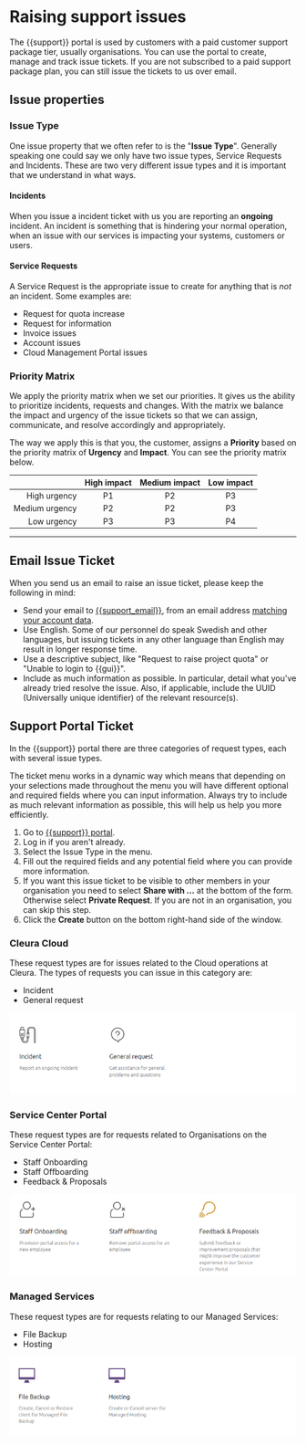 # Raising support issues

The {{support}} portal is used by customers with a paid customer support package tier, usually organisations.
You can use the portal to create, manage and track issue tickets.
If you are not subscribed to a paid support package plan, you can still issue the tickets to us over email.

## Issue properties

### Issue Type

One issue property that we often refer to is the "**Issue Type**".
Generally speaking one could say we only have two issue types, Service Requests and Incidents.
These are two very different issue types and it is important that we understand in what ways.

#### Incidents

When you issue a incident ticket with us you are reporting an **ongoing** incident.
An incident is something that is hindering your normal operation, when an issue with our services is impacting your systems, customers or users.

#### Service Requests

A Service Request is the appropriate issue to create for anything that is *not* an incident.
Some examples are:

- Request for quota increase
- Request for information
- Invoice issues
- Account issues
- Cloud Management Portal issues

### Priority Matrix

We apply the priority matrix when we set our priorities.
It gives us the ability to prioritize incidents, requests and changes.
With the matrix we balance the impact and urgency of the issue tickets so that we can assign, communicate, and resolve accordingly and appropriately.

The way we apply this is that you, the customer, assigns a **Priority** based on the priority matrix of **Urgency** and **Impact**.
You can see the priority matrix below.

|                | High impact | Medium impact | Low impact |
|---------------:|:-----------:|:-------------:|:----------:|
|   High urgency |      P1     |       P2      |     P3     |
| Medium urgency |      P2     |       P2      |     P3     |
|    Low urgency |      P3     |       P3      |     P4     |

---

## Email Issue Ticket

When you send us an email to raise an issue ticket, please keep the following in mind:

- Send your email to [{{support_email}}](mailto:{{support_email}}), from an email address [matching your account data](../account-billing/change-account-data.md).
- Use English.
  Some of our personnel do speak Swedish and other languages, but issuing tickets in any other language than English may result in longer response time.
- Use a descriptive subject, like "Request to raise project quota" or "Unable to login to {{gui}}".
- Include as much information as possible.
  In particular, detail what you've already tried resolve the issue.
  Also, if applicable, include the UUID (Universally unique identifier) of the relevant resource(s).

## Support Portal Ticket

In the {{support}} portal there are three categories of request types, each with several issue types.

The ticket menu works in a dynamic way which means that depending on your selections made throughout the menu you will have different optional and required fields where you can input information.
Always try to include as much relevant information as possible, this will help us help you more efficiently.

1. Go to [{{support}} portal](https://{{support_domain}}).
2. Log in if you aren't already.
3. Select the Issue Type in the menu.
4. Fill out the required fields and any potential field where you can provide more information.
5. If you want this issue ticket to be visible to other members in your organisation you need to select **Share with ...** at the bottom of the form.
   Otherwise select **Private Request**.
   If you are not in an organisation, you can skip this step.
6. Click the **Create** button on the bottom right-hand side of the window.


### Cleura Cloud

These request types are for issues related to the Cloud operations at Cleura.
The types of requests you can issue in this category are:

- Incident
- General request

![Cleura Cloud Category and Issue Types](./assets/01-cleura-cloud.png 'Cleura Cloud Category and Issue Types showing the label "Incident" with the description "Report an ongoing incident", and "General request" with the description "Get assistance for general problems and questions"')

### Service Center Portal

These request types are for requests related to Organisations on the Service Center Portal:

- Staff Onboarding
- Staff Offboarding
- Feedback & Proposals

![Service Center Portal Category and Issue Types](./assets/02-service-center-portal.png 'Service Center Portal Category and Issue Types showing the label "Staff Onboarding" with the description "Provision portal access for a new employee", "Staff Offboarding" with the label "Remove portal access for an employee", and "Feedback & Proposals" with the description "Submit feedback or improvement proposals that might improve the customer experience in our Service Center Portal"')

### Managed Services

These request types are for requests relating to our Managed Services:

- File Backup
- Hosting

![Managed Services Category and Issue Types](./assets/03-managed-services.png 'Managed Services Category and Issue Types showing the labels "File Backup" with the description "Create, Cancel or Restore client for Managed File Backup" and "Hosting" with the description "Create or Cancel server for Managed Hosting"')
